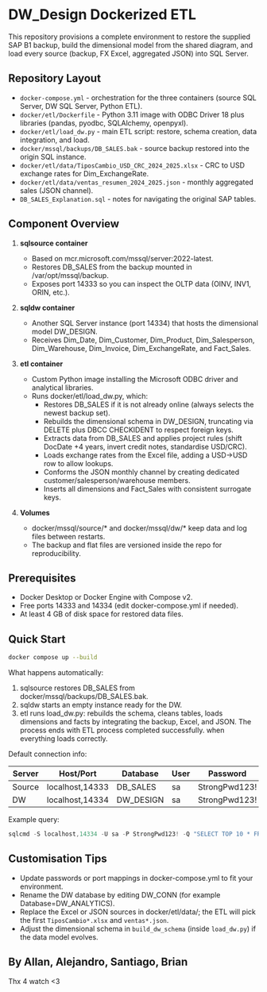 # DW_Design Dockerized ETL

This repository provisions a complete environment to restore the supplied SAP B1 backup, build the dimensional model from the shared diagram, and load every source (backup, FX Excel, aggregated JSON) into SQL Server.

## Repository Layout

- `docker-compose.yml` - orchestration for the three containers (source SQL Server, DW SQL Server, Python ETL).
- `docker/etl/Dockerfile` - Python 3.11 image with ODBC Driver 18 plus libraries (pandas, pyodbc, SQLAlchemy, openpyxl).
- `docker/etl/load_dw.py` - main ETL script: restore, schema creation, data integration, and load.
- `docker/mssql/backups/DB_SALES.bak` - source backup restored into the origin SQL instance.
- `docker/etl/data/TiposCambio_USD_CRC_2024_2025.xlsx` - CRC to USD exchange rates for Dim_ExchangeRate.
- `docker/etl/data/ventas_resumen_2024_2025.json` - monthly aggregated sales (JSON channel).
- `DB_SALES_Explanation.sql` - notes for navigating the original SAP tables.

## Component Overview

1. **sqlsource container**
   - Based on mcr.microsoft.com/mssql/server:2022-latest.
   - Restores DB_SALES from the backup mounted in /var/opt/mssql/backup.
   - Exposes port 14333 so you can inspect the OLTP data (OINV, INV1, ORIN, etc.).

2. **sqldw container**
   - Another SQL Server instance (port 14334) that hosts the dimensional model DW_DESIGN.
   - Receives Dim_Date, Dim_Customer, Dim_Product, Dim_Salesperson, Dim_Warehouse, Dim_Invoice, Dim_ExchangeRate, and Fact_Sales.

3. **etl container**
   - Custom Python image installing the Microsoft ODBC driver and analytical libraries.
   - Runs docker/etl/load_dw.py, which:
     - Restores DB_SALES if it is not already online (always selects the newest backup set).
     - Rebuilds the dimensional schema in DW_DESIGN, truncating via DELETE plus DBCC CHECKIDENT to respect foreign keys.
     - Extracts data from DB_SALES and applies project rules (shift DocDate +4 years, invert credit notes, standardise USD/CRC).
     - Loads exchange rates from the Excel file, adding a USD->USD row to allow lookups.
     - Conforms the JSON monthly channel by creating dedicated customer/salesperson/warehouse members.
     - Inserts all dimensions and Fact_Sales with consistent surrogate keys.

4. **Volumes**
   - docker/mssql/source/* and docker/mssql/dw/* keep data and log files between restarts.
   - The backup and flat files are versioned inside the repo for reproducibility.

## Prerequisites

- Docker Desktop or Docker Engine with Compose v2.
- Free ports 14333 and 14334 (edit docker-compose.yml if needed).
- At least 4 GB of disk space for restored data files.

## Quick Start

```bash
docker compose up --build
```

What happens automatically:

1. sqlsource restores DB_SALES from docker/mssql/backups/DB_SALES.bak.
2. sqldw starts an empty instance ready for the DW.
3. etl runs load_dw.py: rebuilds the schema, cleans tables, loads dimensions and facts by integrating the backup, Excel, and JSON. The process ends with ETL process completed successfully. when everything loads correctly.

Default connection info:

| Server  | Host/Port        | Database   | User | Password       |
|---------|------------------|------------|------|----------------|
| Source  | localhost,14333  | DB_SALES   | sa   | StrongPwd123!  |
| DW      | localhost,14334  | DW_DESIGN  | sa   | StrongPwd123!  |

Example query:
```powershell
sqlcmd -S localhost,14334 -U sa -P StrongPwd123! -Q "SELECT TOP 10 * FROM DW_DESIGN.dbo.Fact_Sales"
```

## Customisation Tips

- Update passwords or port mappings in docker-compose.yml to fit your environment.
- Rename the DW database by editing DW_CONN (for example Database=DW_ANALYTICS).
- Replace the Excel or JSON sources in docker/etl/data/; the ETL will pick the first `TiposCambio*.xlsx` and `ventas*.json`.
- Adjust the dimensional schema in `build_dw_schema` (inside `load_dw.py`) if the data model evolves.

## By Allan, Alejandro, Santiago, Brian
Thx 4 watch <3